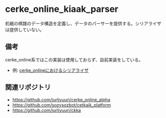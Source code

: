 # cerke_online_kiaak_parser

机戦の棋譜のデータ構造を定義し、データのパーサーを提供する。シリアライザは提供していない。

## 備考

cerke_online系ではこの実装は使用しておらず、自前実装をしている。
  - 例: [cerke_onlineにおけるシリアライザ](https://github.com/jurliyuuri/cerke_online_alpha/blob/master/src/kiar_ark.ts)



## 関連リポジトリ
- https://github.com/jurliyuuri/cerke_online_alpha 
- https://github.com/sozysozbot/cetkaik_platform 
- https://github.com/jurliyuuri/ckka
